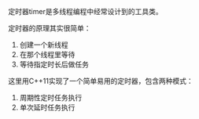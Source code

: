 
定时器timer是多线程编程中经常设计到的工具类。

定时器的原理其实很简单：

1. 创建一个新线程
2. 在那个线程里等待
3. 等待指定时长后做任务

这里用C++11实现了一个简单易用的定时器，包含两种模式：

1. 周期性定时任务执行
2. 单次延时任务执行

